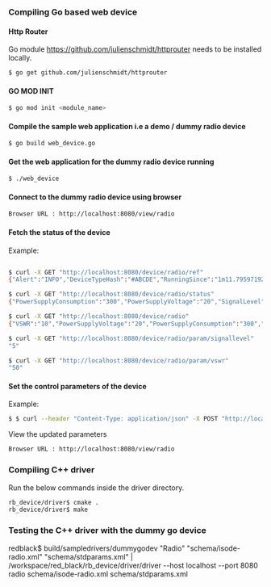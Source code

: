 ### Compiling Go based web device

#### Http Router
Go module https://github.com/julienschmidt/httprouter needs to be installed locally.
```bash
$ go get github.com/julienschmidt/httprouter
```

#### GO MOD INIT
```bash
$ go mod init <module_name>
```

#### Compile the sample web application i.e a demo / dummy radio device
```bash
$ go build web_device.go
```

#### Get the web application for the dummy radio device running

```bash
$ ./web_device
```

#### Connect to the dummy radio device using browser

```bash
Browser URL : http://localhost:8080/view/radio
```

#### Fetch the status of the device
Example:
```bash

$ curl -X GET "http://localhost:8080/device/radio/ref"
{"Alert":"INFO","DeviceTypeHash":"#ABCDE","RunningSince":"1m11.795971925s","StartTime":"2021-06-03 17:34:40","Status":"Enabled","UniqueId":"1232","Version":"1.0"}

$ curl -X GET "http://localhost:8080/device/radio/status"
{"PowerSupplyConsumption":"300","PowerSupplyVoltage":"20","SignalLevel":"500","Temperature":"40","VSWR":"10"}

$ curl -X GET "http://localhost:8080/device/radio"
{"VSWR":"10","PowerSupplyVoltage":"20","PowerSupplyConsumption":"300","Temperature":"40","SignalLevel":"500","Frequency":"11015","TransmissionPower":"7528","Modem":"","Antenna":"","DeviceType":"radio","Status":"Enabled","StartTime":"2021-06-03 17:34:40","RunningSince":"1m34.998094147s","Version":"1.0","Alert":"INFO","DeviceTypeHash":"#ABCDE","UniqueId":"1232","DeviceDescription":""}

$ curl -X GET "http://localhost:8080/device/radio/param/signallevel"
"5"

$ curl -X GET "http://localhost:8080/device/radio/param/vswr"
"50"
```

#### Set the control parameters of the device
Example:
```bash
$ $ curl --header "Content-Type: application/json" -X POST "http://localhost:8080/device/radio/control" --data '{"Frequency":"26000","TransmissionPower":"8000", "Modem":"Audio", "Antenna":"RF"}'
```
View the updated parameters
```bash
Browser URL : http://localhost:8080/view/radio
```

### Compiling C++ driver

Run the below commands inside the driver directory.
```bash
rb_device/driver$ cmake .
rb_device/driver$ make
```
### Testing the C++ driver with the dummy go device

redblack$ build/sampledrivers/dummygodev "Radio" "schema/isode-radio.xml" "schema/stdparams.xml" | /workspace/red_black/rb_device/driver/driver --host localhost --port 8080 radio schema/isode-radio.xml schema/stdparams.xml
```
